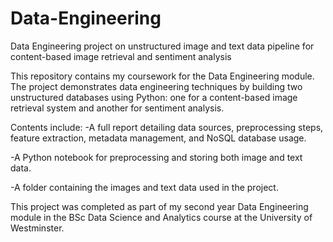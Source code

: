# Data-Engineering
Data Engineering project on unstructured image and text data pipeline for content-based image retrieval and sentiment analysis

This repository contains my coursework for the Data Engineering module. The project demonstrates data engineering techniques by building two unstructured databases using Python: one for a content-based image retrieval system and another for sentiment analysis.

Contents include:
-A full report detailing data sources, preprocessing steps, feature extraction, metadata management, and NoSQL database usage.

-A Python notebook for preprocessing and storing both image and text data.

-A folder containing the images and text data used in the project.

This project was completed as part of my second year Data Engineering module in the BSc Data Science and Analytics course at the University of Westminster.
